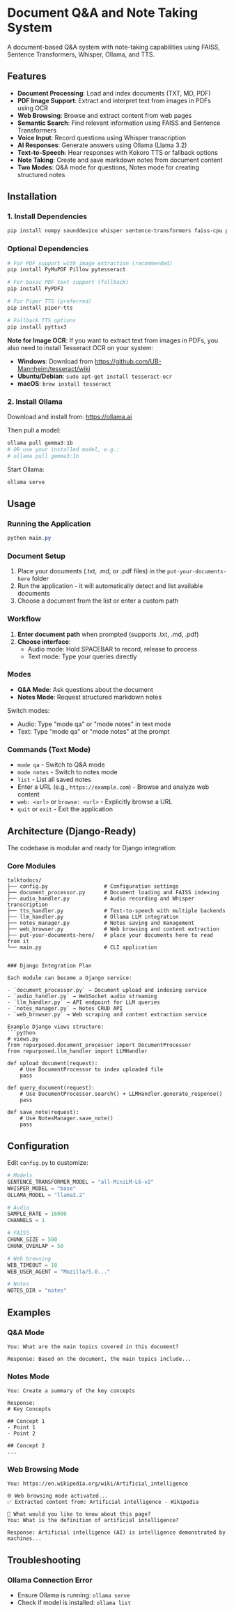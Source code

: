 # Document Q&A and Note Taking System

A document-based Q&A system with note-taking capabilities using FAISS, Sentence Transformers, Whisper, Ollama, and TTS.

## Features

-  **Document Processing**: Load and index documents (TXT, MD, PDF)
-  **PDF Image Support**: Extract and interpret text from images in PDFs using OCR
-  **Web Browsing**: Browse and extract content from web pages
-  **Semantic Search**: Find relevant information using FAISS and Sentence Transformers
-  **Voice Input**: Record questions using Whisper transcription
-  **AI Responses**: Generate answers using Ollama (Llama 3.2)
-  **Text-to-Speech**: Hear responses with Kokoro TTS or fallback options
-  **Note Taking**: Create and save markdown notes from document content
-  **Two Modes**: Q&A mode for questions, Notes mode for creating structured notes

## Installation

### 1. Install Dependencies

```powershell
pip install numpy sounddevice whisper sentence-transformers faiss-cpu pynput requests beautifulsoup4 lxml
```

### Optional Dependencies

```powershell
# For PDF support with image extraction (recommended)
pip install PyMuPDF Pillow pytesseract

# For basic PDF text support (fallback)
pip install PyPDF2

# For Piper TTS (preferred)
pip install piper-tts

# Fallback TTS options
pip install pyttsx3
```

**Note for Image OCR**: If you want to extract text from images in PDFs, you also need to install Tesseract OCR on your system:
- **Windows**: Download from https://github.com/UB-Mannheim/tesseract/wiki
- **Ubuntu/Debian**: `sudo apt-get install tesseract-ocr`
- **macOS**: `brew install tesseract`

### 2. Install Ollama

Download and install from: https://ollama.ai

Then pull a model:
```powershell
ollama pull gemma3:1b
# OR use your installed model, e.g.:
# ollama pull gemma3:1b
```

Start Ollama:
```powershell
ollama serve
```

## Usage

### Running the Application

```powershell
python main.py
```

### Document Setup

1. Place your documents (.txt, .md, or .pdf files) in the `put-your-documents-here` folder
2. Run the application - it will automatically detect and list available documents
3. Choose a document from the list or enter a custom path

### Workflow

1. **Enter document path** when prompted (supports .txt, .md, .pdf)
2. **Choose interface**:
   - Audio mode: Hold SPACEBAR to record, release to process
   - Text mode: Type your queries directly

### Modes

- **Q&A Mode**: Ask questions about the document
- **Notes Mode**: Request structured markdown notes

Switch modes:
- Audio: Type "mode qa" or "mode notes" in text mode
- Text: Type "mode qa" or "mode notes" at the prompt

### Commands (Text Mode)

- `mode qa` - Switch to Q&A mode
- `mode notes` - Switch to notes mode
- `list` - List all saved notes
- Enter a URL (e.g., `https://example.com`) - Browse and analyze web content
- `web: <url>` or `browse: <url>` - Explicitly browse a URL
- `quit` or `exit` - Exit the application

## Architecture (Django-Ready)

The codebase is modular and ready for Django integration:

### Core Modules

```
talktodocs/
├── config.py                  # Configuration settings
├── document_processor.py      # Document loading and FAISS indexing
├── audio_handler.py           # Audio recording and Whisper transcription
├── tts_handler.py             # Text-to-speech with multiple backends
├── llm_handler.py             # Ollama LLM integration
├── notes_manager.py           # Notes saving and management
├── web_browser.py             # Web browsing and content extraction
├── put-your-documents-here/   # place your documents here to read from it
└── main.py                    # CLI application
```
```

### Django Integration Plan

Each module can become a Django service:

- `document_processor.py` → Document upload and indexing service
- `audio_handler.py` → WebSocket audio streaming
- `llm_handler.py` → API endpoint for LLM queries
- `notes_manager.py` → Notes CRUD API
- `web_browser.py` → Web scraping and content extraction service

Example Django views structure:
```python
# views.py
from repurposed.document_processor import DocumentProcessor
from repurposed.llm_handler import LLMHandler

def upload_document(request):
    # Use DocumentProcessor to index uploaded file
    pass

def query_document(request):
    # Use DocumentProcessor.search() + LLMHandler.generate_response()
    pass

def save_note(request):
    # Use NotesManager.save_note()
    pass
```

## Configuration

Edit `config.py` to customize:

```python
# Models
SENTENCE_TRANSFORMER_MODEL = "all-MiniLM-L6-v2"
WHISPER_MODEL = "base"
OLLAMA_MODEL = "llama3.2"

# Audio
SAMPLE_RATE = 16000
CHANNELS = 1

# FAISS
CHUNK_SIZE = 500
CHUNK_OVERLAP = 50

# Web browsing
WEB_TIMEOUT = 10
WEB_USER_AGENT = "Mozilla/5.0..."

# Notes
NOTES_DIR = "notes"
```

## Examples

### Q&A Mode
```
You: What are the main topics covered in this document?

Response: Based on the document, the main topics include...
```

### Notes Mode
```
You: Create a summary of the key concepts

Response:
# Key Concepts

## Concept 1
- Point 1
- Point 2

## Concept 2
...
```

### Web Browsing Mode
```
You: https://en.wikipedia.org/wiki/Artificial_intelligence

🌐 Web browsing mode activated...
✅ Extracted content from: Artificial intelligence - Wikipedia

💬 What would you like to know about this page? 
You: What is the definition of artificial intelligence?

Response: Artificial intelligence (AI) is intelligence demonstrated by machines...
```

## Troubleshooting

### Ollama Connection Error
- Ensure Ollama is running: `ollama serve`
- Check if model is installed: `ollama list`